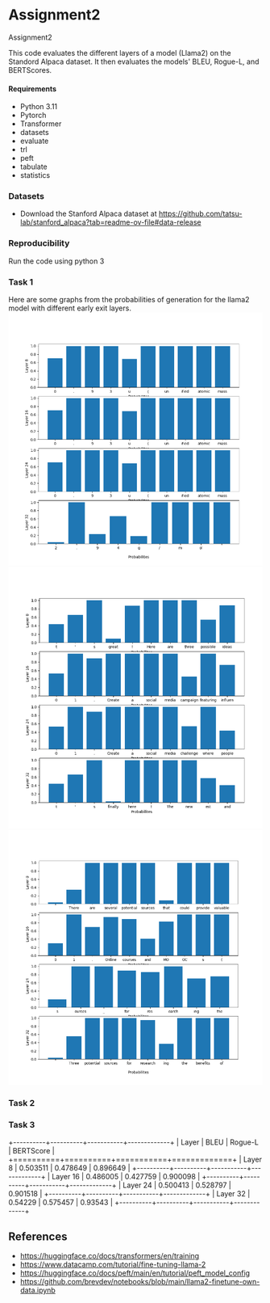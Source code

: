 # Assignment2
Assignment2

This code evaluates the different layers of a model (Llama2) on the Standord Alpaca dataset. It then evaluates the models' BLEU, Rogue-L, and BERTScores.

#### Requirements
- Python 	3.11
- Pytorch 	 
- Transformer 	
- datasets
- evaluate
- trl
- peft
- tabulate
- statistics

### Datasets
- Download the Stanford Alpaca dataset at https://github.com/tatsu-lab/stanford_alpaca?tab=readme-ov-file#data-release

### Reproducibility
Run the code using python 3

### Task 1
Here are some graphs from the probabilities of generation for the llama2 model with different early exit layers.
![Assignment2](figure1.png)
![Assignment2](figure2.png)
![Assignment2](figure3.png)
### Task 2

### Task 3
+----------+----------+-----------+-------------+
| Layer    |     BLEU |   Rogue-L |   BERTScore |
+==========+==========+===========+=============+
| Layer 8  | 0.503511 |  0.478649 |    0.896649 |
+----------+----------+-----------+-------------+
| Layer 16 | 0.486005 |  0.427759 |    0.900098 |
+----------+----------+-----------+-------------+
| Layer 24 | 0.500413 |  0.528797 |    0.901518 |
+----------+----------+-----------+-------------+
| Layer 32 | 0.54229  |  0.575457 |    0.93543  |
+----------+----------+-----------+-------------+


## References  
- https://huggingface.co/docs/transformers/en/training
- https://www.datacamp.com/tutorial/fine-tuning-llama-2
- https://huggingface.co/docs/peft/main/en/tutorial/peft_model_config
- https://github.com/brevdev/notebooks/blob/main/llama2-finetune-own-data.ipynb
